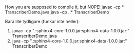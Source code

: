 
How you are supposed to compile it, but NOPE!
javac -cp \* TranscriberDemo.java
java -cp .:\* TranscriberDemo 


Bara lite tydligare (funkar inte heller):
1. javac -cp ".:sphinx4-core-1.0.0.jar:sphinx4-data-1.0.0.jar:" TranscriberDemo.java
2. java -cp ".:sphinx4-core-1.0.0.jar:sphinx4-data-1.0.0.jar:" TranscriberDemo